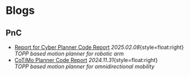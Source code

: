 # Blogs

## PnC

- [Report for Cyber Planner Code Report](./pnc/cyber-planner)
  _2025.02.08_{style=float:right}<br>
  _TOPP based motion planner for robotic arm_
- [CoTiMo Planner Code Report](./pnc/cotimo-planner)
  _2024.11.31_{style=float:right} <br>
  _TOPP based motion planner for omnidirectional mobility_
